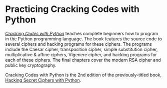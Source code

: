# Practicing Cracking Codes with Python

[*Cracking Codes with Python*](http://inventwithpython.com/cracking/) teaches complete beginners how to program in the
Python programming language. The book features the source code to several ciphers and hacking programs for these
ciphers. The programs include the Caesar cipher, transposition cipher, simple substitution cipher, multiplicative &
affine ciphers, Vigenere cipher, and hacking programs for each of these ciphers. The final chapters cover the modern RSA
cipher and public key cryptography.

Cracking Codes with Python is the 2nd edition of the previously-titled
book, [Hacking Secret Ciphers with Python](http://inventwithpython.com/hacking).
